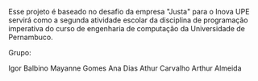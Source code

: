 Esse projeto é baseado no desafio da empresa "Justa" para o Inova UPE servirá como a segunda atividade escolar da disciplina de programação imperativa do curso de engenharia de computação da Universidade de Pernambuco.

Grupo:

Igor Balbino
Mayanne Gomes
Ana Dias
Athur Carvalho
Arthur Almeida

